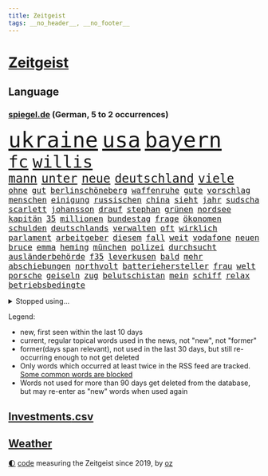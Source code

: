 ```yaml
---
title: Zeitgeist
tags: __no_header__, __no_footer__
---
```


# [Zeitgeist](https://oliz.io/zeitgeist/)

## Language

<h3><a href="https://www.spiegel.de" target="_blank">spiegel.de</a> (German, 5 to 2 occurrences)</h3>
<p style="font-family:monospace">
<span style="font-size:32pt"><a href="news_links.html#ukraine" class="current">ukraine</a></span>
<span style="font-size:32pt"><a href="news_links.html#usa" class="current">usa</a></span>
<span style="font-size:32pt"><a href="news_links.html#bayern" class="current">bayern</a></span>
<br>
<span style="font-size:25pt"><a href="news_links.html#fc" class="current">fc</a></span>
<span style="font-size:25pt"><a href="news_links.html#willis" class="new">willis</a></span>
<br>
<span style="font-size:18pt"><a href="news_links.html#mann" class="current">mann</a></span>
<span style="font-size:18pt"><a href="news_links.html#unter" class="current">unter</a></span>
<span style="font-size:18pt"><a href="news_links.html#neue" class="current">neue</a></span>
<span style="font-size:18pt"><a href="news_links.html#deutschland" class="current">deutschland</a></span>
<span style="font-size:18pt"><a href="news_links.html#viele" class="current">viele</a></span>
<br>
<span style="font-size:12pt"><a href="news_links.html#ohne" class="current">ohne</a></span>
<span style="font-size:12pt"><a href="news_links.html#gut" class="current">gut</a></span>
<span style="font-size:12pt"><a href="news_links.html#berlinschöneberg" class="new">berlinschöneberg</a></span>
<span style="font-size:12pt"><a href="news_links.html#waffenruhe" class="current">waffenruhe</a></span>
<span style="font-size:12pt"><a href="news_links.html#gute" class="current">gute</a></span>
<span style="font-size:12pt"><a href="news_links.html#vorschlag" class="current">vorschlag</a></span>
<span style="font-size:12pt"><a href="news_links.html#menschen" class="current">menschen</a></span>
<span style="font-size:12pt"><a href="news_links.html#einigung" class="current">einigung</a></span>
<span style="font-size:12pt"><a href="news_links.html#russischen" class="current">russischen</a></span>
<span style="font-size:12pt"><a href="news_links.html#china" class="current">china</a></span>
<span style="font-size:12pt"><a href="news_links.html#sieht" class="current">sieht</a></span>
<span style="font-size:12pt"><a href="news_links.html#jahr" class="current">jahr</a></span>
<span style="font-size:12pt"><a href="news_links.html#sudscha" class="new">sudscha</a></span>
<span style="font-size:12pt"><a href="news_links.html#scarlett" class="new">scarlett</a></span>
<span style="font-size:12pt"><a href="news_links.html#johansson" class="new">johansson</a></span>
<span style="font-size:12pt"><a href="news_links.html#drauf" class="new">drauf</a></span>
<span style="font-size:12pt"><a href="news_links.html#stephan" class="current">stephan</a></span>
<span style="font-size:12pt"><a href="news_links.html#grünen" class="current">grünen</a></span>
<span style="font-size:12pt"><a href="news_links.html#nordsee" class="current">nordsee</a></span>
<span style="font-size:12pt"><a href="news_links.html#kapitän" class="current">kapitän</a></span>
<span style="font-size:12pt"><a href="news_links.html#35" class="current">35</a></span>
<span style="font-size:12pt"><a href="news_links.html#millionen" class="current">millionen</a></span>
<span style="font-size:12pt"><a href="news_links.html#bundestag" class="current">bundestag</a></span>
<span style="font-size:12pt"><a href="news_links.html#frage" class="current">frage</a></span>
<span style="font-size:12pt"><a href="news_links.html#ökonomen" class="current">ökonomen</a></span>
<span style="font-size:12pt"><a href="news_links.html#schulden" class="current">schulden</a></span>
<span style="font-size:12pt"><a href="news_links.html#deutschlands" class="current">deutschlands</a></span>
<span style="font-size:12pt"><a href="news_links.html#verwalten" class="current">verwalten</a></span>
<span style="font-size:12pt"><a href="news_links.html#oft" class="current">oft</a></span>
<span style="font-size:12pt"><a href="news_links.html#wirklich" class="current">wirklich</a></span>
<span style="font-size:12pt"><a href="news_links.html#parlament" class="current">parlament</a></span>
<span style="font-size:12pt"><a href="news_links.html#arbeitgeber" class="current">arbeitgeber</a></span>
<span style="font-size:12pt"><a href="news_links.html#diesem" class="current">diesem</a></span>
<span style="font-size:12pt"><a href="news_links.html#fall" class="current">fall</a></span>
<span style="font-size:12pt"><a href="news_links.html#weit" class="current">weit</a></span>
<span style="font-size:12pt"><a href="news_links.html#vodafone" class="current">vodafone</a></span>
<span style="font-size:12pt"><a href="news_links.html#neuen" class="current">neuen</a></span>
<span style="font-size:12pt"><a href="news_links.html#bruce" class="new">bruce</a></span>
<span style="font-size:12pt"><a href="news_links.html#emma" class="current">emma</a></span>
<span style="font-size:12pt"><a href="news_links.html#heming" class="new">heming</a></span>
<span style="font-size:12pt"><a href="news_links.html#münchen" class="current">münchen</a></span>
<span style="font-size:12pt"><a href="news_links.html#polizei" class="current">polizei</a></span>
<span style="font-size:12pt"><a href="news_links.html#durchsucht" class="current">durchsucht</a></span>
<span style="font-size:12pt"><a href="news_links.html#ausländerbehörde" class="new">ausländerbehörde</a></span>
<span style="font-size:12pt"><a href="news_links.html#f35" class="new">f35</a></span>
<span style="font-size:12pt"><a href="news_links.html#leverkusen" class="current">leverkusen</a></span>
<span style="font-size:12pt"><a href="news_links.html#bald" class="current">bald</a></span>
<span style="font-size:12pt"><a href="news_links.html#mehr" class="current">mehr</a></span>
<span style="font-size:12pt"><a href="news_links.html#abschiebungen" class="current">abschiebungen</a></span>
<span style="font-size:12pt"><a href="news_links.html#northvolt" class="current">northvolt</a></span>
<span style="font-size:12pt"><a href="news_links.html#batteriehersteller" class="current">batteriehersteller</a></span>
<span style="font-size:12pt"><a href="news_links.html#frau" class="current">frau</a></span>
<span style="font-size:12pt"><a href="news_links.html#welt" class="current">welt</a></span>
<span style="font-size:12pt"><a href="news_links.html#porsche" class="current">porsche</a></span>
<span style="font-size:12pt"><a href="news_links.html#geiseln" class="current">geiseln</a></span>
<span style="font-size:12pt"><a href="news_links.html#zug" class="current">zug</a></span>
<span style="font-size:12pt"><a href="news_links.html#belutschistan" class="new">belutschistan</a></span>
<span style="font-size:12pt"><a href="news_links.html#mein" class="current">mein</a></span>
<span style="font-size:12pt"><a href="news_links.html#schiff" class="current">schiff</a></span>
<span style="font-size:12pt"><a href="news_links.html#relax" class="new">relax</a></span>
<span style="font-size:12pt"><a href="news_links.html#betriebsbedingte" class="new">betriebsbedingte</a></span>
</p>
<details>
<summary>Stopped using...</summary>
<p class="former" style="font-size:12pt">
vergeben(1602) fürchtet(1601) gestohlen(1601) kriminellen(1601) reiche(1601) and(1600) hersteller(1600) londoner(1600) pause(1600) position(1600) rest(1600) bank(1599) bitten(1599) dadurch(1599) finanzminister(1599) fuß(1599) gerüchte(1599) material(1599) stärken(1599) stürzte(1599) untersagt(1599) cristiano(1598) gemeinden(1598) kritisierte(1598) mario(1598) ronaldo(1598) september(1598) soziale(1598) verschärfen(1598) villa(1598) wartet(1598) daraus(1597) kriminelle(1597) protesten(1597) sinken(1597) berichte(1596) extreme(1596) geschäfte(1596) keller(1596) registriert(1596) standort(1596) verabschiedet(1596) verfassungsschutz(1596) 2016(1595) besonderen(1595) einwohner(1595) entschuldigt(1595) katastrophe(1595) leid(1595) verschwunden(1595) vorher(1595) arbeitet(1594) bundespolizei(1594) corona(1594) englischen(1594) warnung(1594) abstimmen(1593) trauer(1593) trennt(1593) untersuchungsausschuss(1593) vorsitzenden(1593) deswegen(1592) pandemie(1592) produktion(1592) südafrika(1592) tötet(1592) finanziell(1591) patienten(1591) queen(1591) appell(1590) kommission(1590) langfristig(1590) verschwand(1590) warf(1590) jüngeren(1589) unbekannten(1589) voll(1589) engagement(1588) infektion(1588) versprochen(1588) nord(1587) durfte(1586) großbritanniens(1585) fußballprofi(1584) wochenlang(1584) organisation(1583) zerstören(1583) gang(1580) globale(1580) erfüllt(1577) weckt(1577) fachleute(1575) heftiger(1575) mangel(1575) erfolgreichsten(1572) em(1570) museum(1570) stürzen(1569) unterdessen(1566) schützt(1564) niedrig(1561) foto(1544) blinken(1539) abschluss(1536) lehrerin(1471) vormarsch(1466) banken(1396) lehren(1360) tricks(1347) auswärtige(1330) dörfer(1290) umkämpften(1287) gestern(1285) spiegelkorrespondent(1246) worum(1244) ampelregierung(1228) inklusive(1208) verteidiger(1208) luftwaffe(1206) dutzenden(1182) finnland(1177) klappt(1164) krim(1145) hinzu(1144) beschäftigen(1141) verkündete(1140) afrikanischen(1114) brüder(1101) versagen(1093) samt(1090) kasse(1074) 34(1066) flüchten(1063) überlebenden(1056) schlamm(1026) westjordanland(1014) sinne(1007) dänischen(1003) iii(996) kandidat(994) andrew(989) anlauf(979) olympischen(976) älter(971) erdbeben(960) antony(946) angespannt(942) äußerst(938) durchs(933) schickte(907) überreste(906) kontroverse(897) vaters(888) nationaltrainer(878) persönlichen(875) staatsanwalt(870) katze(868) todesstrafe(846) nico(814) hauses(811) asylbewerber(803) trauern(799) vulkan(799) traut(798) dritter(797) venedig(783) vorfälle(780) flaschen(767) initiative(764) technologie(759) niederländischen(750) weimar(750) bvb(746) dennis(745) 150000(737) außergewöhnlich(734) radfahrer(727) rivalen(725) asylpolitik(699) schließung(698) genaue(696) pen(695) radsport(693) hoeneß(677) bekämpfung(676) ost(671) kolleginnen(664) erstem(663) schief(658) parteitag(655) zürich(651) iphones(644) beruft(640) 9(639) missstände(616) drückt(603) erderwärmung(593) stockt(586) vormittag(583) metropole(582) schönste(581) staus(581) politikerinnen(579) service(577) julia(573) instagrampost(565) unerwartete(560) geöffnet(559) kandidiert(558) trendwende(554) mary(550) 03(545) goldenen(539) suv(535) harald(533) reformiert(524) rotes(521) fehlte(520) mützenich(519) rolf(519) qualifikation(515) schenkt(510) emily(506) verschickt(504) ablehnung(502) kundgebungen(496) handball(494) versagt(493) 1990(487) lustig(473) stellten(467) unterschätzt(467) beyoncé(462) haken(458) manch(457) aufwand(456) bombardiert(455) freitagmorgen(455) torjäger(455) staatsanwälte(453) beendete(452) jacob(449) straftäter(439) stuttgarter(438) notfall(435) usdemokraten(435) japanischen(433) umstrittenes(432) simon(430) fortschritte(427) haut(425) billie(424) temu(422) on(419) gebrannt(416) behandlung(412) high(412) anthony(411) operation(411) b(408) donbass(407) ordentlich(407) vorbereiten(403) le(402) erfolgreichen(401) verwehrt(400) wofür(400) wunder(397) lily(390) michel(390) elton(389) shein(389) 65jährige(388) konkurrentin(387) charlotte(385) kontroversen(380) verprügelt(378) plänen(375) offenbaren(374) fraglich(372) solches(372) nationalsozialismus(371) verzögern(370) kehl(368) gäbe(366) polizeibeamte(366) sportlichen(363) regimes(361) befragt(357) stufe(357) zoo(357) fair(355) hochstapler(354) dein(353) übertrieben(353) ideologie(352) blutbad(348) aktualisiert(347) dortmunds(347) schnellste(345) überlassen(342) haiti(341) langweilig(341) kürze(340) flüchtlingen(339) award(336) vielfach(336) schöne(335) mischung(334) slowakei(330) menschenrechtler(327) bewerbung(326) brutale(324) motor(323) trümmer(321) milliardäre(315) polizistin(314) wohngebiet(312) relativ(311) fronten(310) eilish(309) verunsichert(304) weltgrößten(302) grenzkontrollen(300) polarisierung(300) bahnstrecke(299) depression(296) kommentare(296) autobranche(295) mischt(295) erdgas(293) parkplatz(293) geheiratet(292) amtsträger(291) heiße(289) var(289) sportlerinnen(288) nachfolgerin(287) gewachsen(285) vogelgrippe(284) landeten(282) verdachtsfall(282) azubis(281) wahlkämpfer(281) afrikanische(280) nirgendwo(279) m(278) wider(278) enorme(277) organisiert(277) france(276) gemessen(275) kfrage(274) geteilt(273) robin(267) geschehnissen(266) tausendfach(265) kollegin(262) staatsbesuch(262) albanien(261) happy(261) existieren(257) unzufrieden(254) back(252) jubelt(251) tiefpunkt(250) steuererleichterungen(249) axel(248) wussten(247) gleichen(246) hubert(246) jemandem(246) aufgetreten(245) heiratet(245) mac(245) seltenen(244) konto(243) extremen(242) indonesischen(242) schätzung(242) alliierten(241) naomi(241) praktisch(241) fabian(239) ariana(236) medikamente(236) schult(233) usautobauer(233) abriss(232) wildnis(232) dates(231) friseur(229) vergewaltigte(229) erkunden(228) 67(227) gefühlen(225) flohen(223) america(222) gere(222) massen(222) moldau(222) existiert(221) selbstzweifel(220) zuversicht(219) ausgetreten(218) vorgeschlagen(218) überprüft(218) abbrechen(217) behauptungen(217) gewürgt(217) tony(217) kater(216) samsung(216) abnehmspritzen(215) dämpfer(214) feind(211) kanzlerkandidatur(210) lass(209) verstorben(207) melania(205) geschwächt(204) transport(204) erfurt(203) junior(203) klappen(202) kurzen(201) vorstellt(201) baywa(200) rechtsextrem(200) britin(199) buchen(199) gestaltet(199) coronavirus(198) kürzungen(198) unbeliebten(198) roadtrip(197) görlitz(196) karriereberaterin(196) zwillinge(196) lehrt(195) misst(195) sprengsatz(195) vorstände(194) 29jährige(192) ausreise(192) pakt(192) siedler(192) sitzung(192) vandalismus(192) rennfahrer(191) davis(190) zäsur(190) militante(189) verfängt(189) 1992(187) besorgte(185) entlassungen(185) kurzzeitig(185) staatsoberhaupt(185) felipe(184) ortsbesuch(183) technischer(183) wahlempfehlung(183) geschlecht(182) grassiert(182) borg(181) benutzte(180) würdigte(180) kuba(179) registrieren(179) teilnehmenden(179) explizit(177) nutzlos(177) portugals(177) ausfuhren(176) geheimdienstes(176) globaler(175) bemerkbar(174) bergung(174) cameron(173) florentina(173) holzinger(173) kopfverletzung(173) neuanfang(173) ngos(172) dortmunder(171) achtung(170) anhängern(170) austritt(170) flüchtete(169) mönchengladbach(169) expartner(168) prügelattacke(168) delegierten(167) kette(167) verhinderte(167) deadline(166) erreichte(164) teuersten(164) stränden(163) geldbeutel(162) hakt(162) tiefer(162) bundesrichter(160) differenzen(160) namibia(159) quarterback(157) stoltenberg(157) cavallo(156) jim(156) regulierung(156) anton(155) einzelnen(155) betriebsratschefin(154) kohfeldt(154) miller(153) sparmaßnahmen(153) spiegelrecherchen(153) gewagt(152) storm(152) erwägen(151) gleichauf(151) kulturen(151) spaltet(151) einziehen(150) durchgehend(149) kreuzes(149) propalästinensischen(149) rebecca(149) rockstar(149) aufsteiger(147) auswärtssieg(147) dauerten(147) politologe(147) voigt(147) 550000(146) grammy(146) mathe(146) renteneintrittsalter(146) mittelalter(145) ecuador(143) monats(142) durchzuführen(141) nachbarländern(141) bundespräsidenten(140) pickup(140) dauer(139) sexualisierte(139) verschwörungstheoretiker(138) nathalie(137) first(136) geschadet(136) milizionäre(136) rentnerin(136) klavier(135) antisemitischen(134) holger(133) grünenchefs(132) hiobsbotschaft(131) lehmann(131) ängste(131) sven(130) ansichten(129) baseballprofi(129) bunkern(129) hasskommentare(129) womit(129) klopfen(128) maler(128) bemängelt(127) bewirken(127) campbell(127) harmlos(127) armen(126) aussterben(126) barrymore(126) designierte(126) drew(126) sportvorstand(126) zwecke(126) gelbrot(125) heizungsgesetz(125) plädieren(125) everest(124) euch(123) palästinenserhilfswerk(123) präsenz(123) stromanbieter(123) unrwa(123) kanzlerpartei(122) fortan(121) motiviert(121) okay(120) fdpvize(119) schubert(119) betrugsmasche(118) handelsstreit(118) ausgebaut(117) sklaverei(117) vertrauensfrage(117) floss(116) phasen(116) unbewohnbar(116) aufgeholt(115) bessert(115) schokolade(115) tageszeit(115) weltwirtschaft(115) auskommen(114) dunkelheit(114) heutige(114) konzernchefs(114) selbstbestimmung(114) designierten(113) enormer(113) lilly(113) gigantische(112) konsumgeständnis(112) tauscht(112) 72(111) akkuschrauber(111) gemeinsamer(111) gerhard(111) möge(111) bildet(110) nordkoreanische(110) asylantrag(109) scheideweg(109) skisport(109) verschenkt(109) bewunderung(108) nordgaza(108) grab(107) landschaft(107) umsetzung(107) laschet(106) bas(105) bröckeln(105) bärbel(105) linksextremisten(105) prorussischen(105) spagat(105) täglichen(105) umzugehen(105) gespür(104) bianca(103) gewalthilfegesetz(103) kurden(103) sendungen(103) badenwürttembergs(102) glücksfall(102) verleihen(102) erschienen(101) jamshid(101) schulzeit(101) sharmahd(101) effizient(100) 2012(99) ampelbruch(99) friedman(99) göttlich(99) helena(99) unbekannter(99) absoluten(98) altkanzler(98) gebäudes(98) neuerliche(98) aldi(97) behandeln(97) kunstfigur(97) mahnmal(97) süd(97) kippe(96) knickt(96) lupe(96) menschenrechtsorganisation(95) ulf(95) valencia(95) verstoß(95) knappen(94) mitbringen(94) berücksichtigt(93) wechseljahren(93) kommissarin(92) kukies(92) personell(92) cyberkriminelle(91) handballwm(91) borowski(90) gesetzlich(90) greenpeace(90) tatortkommissar(90) ware(90) abgestellt(89) abzeichnende(89) amerikanern(89) end(89) installieren(89) kunststück(89) minderheitsregierung(89) nötige(89) palästinenserstaat(89) porsches(89) benötigte(88) energiekosten(88) selbstbestimmungsgesetz(88) senats(88) anfänglichen(87) ausfällen(87) gefängnissen(87) ignoranz(87) kleinkariert(87) leiterin(87) militärhubschrauber(87) missbrauchsskandal(87) personalentscheidungen(87) belasten(86) fpd(86) gaspreis(86) reitsport(86) valeriia(86) vertrauten(86) ausgeschaltet(85) herausragenden(85) loyale(85) shortcut(85) streaming(85) tattoos(85) zerbrochenen(85) 14000(84) angstzustände(84) einreißen(84) geduld(84) gewinnerin(84) intensität(84) leavitt(84) soundtrack(84) russian(83) ussängerin(83) beatrix(82) kabelschäden(82) uhrzeit(82) ungerechte(82) arddokumentation(81) energiekrise(81) erregte(81) nachtwache(81) ostseekabel(81) annexionspläne(80) mdax(80) stadtgebiet(80) wetterbedingungen(80) abgewinnen(79) anfing(79) klimaschützern(79) kulturbesitz(79) preußischer(79) unterhält(79) usmetropole(79) alpinen(78) disziplin(78) energieinfrastruktur(78) ergab(78) gabbard(78) herunter(78) mobilen(78) oeynhausen(78) strafgerichtshofs(78) tulsi(78) wenigstens(78) wüteten(78) bankkunden(77) böses(77) darmstadts(77) eignet(77) høiby(77) marius(77) schatz(77) verließen(77) amtierender(76) fragile(76) schmerzhaft(76) spielers(76) detektive(75) grundsatz(75) jobwechsel(75) videospiel(75) dringender(74) lebendigen(74) morddrohungen(74) tarifkonflikt(74) essstörung(73) katerina(73) klimaaktivisten(73) preisunterschied(73) aufpreis(72) drohungen(72) heizung(72) hostel(72) netflixserie(72) vizeparteichef(72) nationalsozialistische(71) norwegian(71) pferdesport(71) ausgeblieben(70) bemerkenswerte(70) bescheinigt(70) cdunaher(70) jugendorganisation(70) landesgericht(70) nikita(70) preiserhöhungen(70) regeländerung(70) spanisch(70) spurensuche(70) syrische(70) zulieferern(70) überführung(70) 2017(69) ansprüchen(69) estland(69) gelehrt(69) griechenlands(69) hongkong(69) lettland(69) netflixfilm(69) schwebt(69) tagelangen(69) verunglücken(69) 170(68) 930(68) halep(68) mexikanische(68) poschardt(68) rebellen(68) recklinghausen(68) simona(68) verzicht(68) weltherausgeber(68) atemprobleme(67) grimm(67) pannen(67) sage(67) levy(66) skifahrer(66) abwenden(65) gelegen(65) irren(65) moskauer(65) vergehen(65) druckmittel(64) franjo(64) grundrecht(64) landesweiten(64) schalker(64) teamkollege(64) totschlags(64) unaufhaltsam(64) vermittlern(64) vorstandsvorsitzenden(64) blicke(63) medizinischen(63) mr(63) spotify(63) stapft(63) ted(63) werner(63) patientin(62) pfefferspray(62) vernünftige(62) abschaffung(61) aufständische(61) beschädigten(61) einkommensschwache(61) fbichef(61) geringfügig(61) gladbacher(61) grundnahrungsmittel(61) hirnblutung(61) kash(61) lamborghini(61) patel(61) schwerem(61) years(61) zauberer(61) ankündigungen(60) drucks(60) filmte(60) längsten(60) markenartikel(60) reboot(60) wichtel(60) billiges(59) integriert(59) siegel(59) stille(59) vorwurfs(59) chips(58) exakt(58) kostenfrei(58) menschenrechtsaktivisten(58) perfide(58) radar(58) übersetzer(58) ausdrücklich(57) continental(57) lud(57) signagründer(57) verlorenes(57) zocker(57) assaddiktatur(56) assadregimes(56) bayrou(56) françois(56) fußfessel(56) fürchteten(56) klicken(56) lehre(56) nahegelegt(56) umsetzbar(56) verursachten(56) zivilschutz(56) adèle(55) blind(55) christophe(55) demonstrierten(55) gebühr(55) haenel(55) kundinnen(55) reality(55) ruggia(55) scheinselbstständigkeit(55) selbstständige(55) dabeihaben(54) usbehörde(54) überseegebiet(54) erlangt(53) fahnden(53) farage(53) nigel(53) sexszenen(53) atmet(52) bermuda(52) unterwerfen(52) wicked(52) alleingelassen(51) angestiegen(51) blockade(51) enthalten(51) glücksgriff(51) sanierung(51) wahlumfragen(51) ansätze(50) aurora(50) frauchen(50) kühne(50) unveröffentlichte(50) ward(50) amts(49) empfehlen(49) enttäuschte(49) essstörungen(49) memes(49) odermatt(49) plagt(49) seniorinnen(49) direktkandidat(48) gruppenvergewaltigungen(48) smarter(48) winterwahlkampf(48) fico(47) schimpfwort(47) schlüsselspieler(47) slowakischen(47) ämter(47) beantwortet(46) craig(46) gewicht(46) mufasa(46) radwege(46) tatverdacht(46) wintersportler(46) ablenkung(45) algorithmus(45) anker(45) cruz(45) flasche(45) flugzeugabsturz(45) verdeckt(45) zwölfjährigen(45) 240(44) beispiele(44) bestehende(44) bewerbungen(44) bluttat(44) enttäuschend(44) gelassenheit(44) handelsblatt(44) ruhr(44) schulter(44) tilgen(44) wandelt(44) burnout(43) fließt(43) fuhren(43) pankow(43) sammler(43) schafften(43) titelchancen(43) titelrennen(43) tätlichen(43) unterstützten(43) verkehrt(43) vermeintlicher(43) air(42) dialog(42) jürgens(42) sexleben(42) süßigkeiten(42) enkeln(41) geborene(41) landesweite(41) sensationell(41) angezogen(40) argyle(40) cessna(40) einkaufszentrum(40) epischer(40) piste(40) plymouth(40) predigt(40) summers(40) verzögert(40) weltall(40) zufriedenstellend(40) zweitligaschlusslicht(40) alkoholfreie(39) arte(39) heimsieg(39) rereportage(39) sozialwohnungen(39) überdies(39) allergie(38) atomkraftwerke(38) festen(38) interessanter(38) kreuzte(38) verlässlich(38) 77jähriger(37) bedingt(37) betrachten(37) passagiermaschine(37) paypal(37) rod(37) wilden(37) äthiopien(37) öffnete(37) flugzeugunglück(36) isabel(36) pulver(36) raumfahrtbehörde(36) regisseurin(36) selbstbewusstsein(36) ungeachtet(36) wahlkampfhelfer(36) werten(36) bundesagentur(35) cdugeneralsekretär(35) driftet(35) elisabeth(35) gesellschaften(35) häuften(35) ritterstand(35) seitz(35) solaranlagen(35) überlebten(35) abgemagert(34) gaslieferungen(34) halt(34) turnstützpunkt(34) weiterleben(34) zucht(34) ältester(34) drama(33) rechnerisch(33) rechtspopulistische(33) träume(33) umfassendes(33) übereinander(33) exkanzler(32) ganzjährig(32) ilka(32) loszuwerden(32) massenhafte(32) preisen(32) bayerntalent(31) drinks(31) geschäftliche(31) grenzüberschreitung(31) klimaneutral(31) pendeln(31) reese(31) stromkosten(31) abgespielt(30) gehörten(30) scheidenden(30) schlechtes(30) schneider(30) trainingsmethoden(30) wahlkampfthema(30) wintersport(30) bundesstraßen(29) lernt(29) wahlforscher(29) fußballtransfers(28) gemüse(28) lindsey(28) schlimmen(28) vonn(28) website(28) aufzunehmen(27) hafenstadt(27) jannis(27) milberg(27) renoviert(27) zukünftig(27) drohnenangriffe(26) gewalttäter(26) musikalisches(26) republikanischen(26) annexion(25) außenhandel(25) gerecht(25) kulturstätten(25) nachzahlungen(25) projizieren(25) verdächtiges(25) zwickau(25) jeanmarie(24) kroatien(24) manbidsch(24) schwarzgrüne(24) stahlindustrie(24) symbolpolitik(24) videostatement(24) arktisinsel(23) berge(23) besseres(23) regisseurs(23) sondergesandter(23) steuersenkung(23) tomorrow(23) allmen(22) onlinehandel(22) sammelklage(22) ungültig(22) vorort(22) wettkämpfe(22) abtrünnige(21) butler(21) ernennung(21) gazageiseln(21) ken(21) mönch(21) notenbank(21) randalieren(21) transnistrien(21) weiterführen(21) bränden(20) chemikalien(20) kühen(20) mathys(20) halbieren(19) parteinachwuchs(19) thomasmannhaus(19) tumorerkrankung(19) bequem(18) besatzung(18) gereicht(18) grönländer(18) kaufe(18) verpackungssteuer(18) weile(18) 60000(17) bankrott(17) fehlerhafte(17) gipfels(17) kapitolsturm(17) proben(17) solardächer(17) auftraggeber(16) duelle(16) euregeln(16) gebildet(16) körperlich(16) spdpolitikers(16) verschütteten(16) weltranglistenerste(16) 33jährige(15) hase(15) kreativen(15) tulpen(15) chemnitz(14) doron(14) fireaid(14) handelspartner(14) lützerath(14) schmeichelhaft(14) steinbrecher(14) weitergegeben(14) detailliert(13) eigentor(13) gascón(13) herzinfarkte(13) institutionen(13) karla(13) markiert(13) sofía(13) verringern(13) verstrickt(13) vorgängerregierung(13) widersacher(13) brandstifter(12) friedhof(12) gedrückt(12) gerüstet(12) gönner(12) kanzleramtschef(12) magier(12) millionenstadt(12) terrorangriff(12) abramowitsch(11) direktorin(11) erlaubte(11) fatale(11) lawine(11) milieu(11) mona(11) nützt(11) oligarch(11) privatjet(11) sicherheitsfreigabe(11) verfolgter(11) videoapp(11)
</p>
</details>
<p>Legend:
<ul>
<li><span class="new">new</span>, first seen within the last 10 days</li>
<li><span class="current">current</span>, regular topical words used in the news, not "new", not "former"</li>
<li><span class="former">former(days span relevant)</span>, not used in the last 30 days, but still re-occurring enough to not get deleted</li>
<li>Only words which occurred at least twice in the RSS feed are tracked. <a href="language/filters.py">Some common words are blocked</a></li>
<li>Words not used for more than 90 days get deleted from the database, but may re-enter as "new" words when used again</li>
</ul>
</p>

## [Investments](investments.html)[.csv](investments.csv)

## [Weather](weather.html)

<footer>
<a href="javascript:toggleTheme()" class="nav">🌓</a>
<a href="https://github.com/ooz/zeitgeist">code</a> measuring the Zeitgeist since 2019, by <a href="https://oliz.io">oz</a>
</footer>
